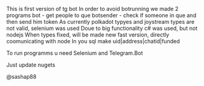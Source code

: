 This is first version of tg bot
In order to avoid botrunning we made 2 programs
bot - get people to que
botsender - check if someone in que and then send him token
As currently polkadot typyes and joystream types are not valid, selenium was used
Doue to big functionality c# was used, but not nodejs
When types fixed, will be made new fast version, directly coomunicating with node
In you sql make
uid|address|chatid|funded

To run programms u need Selenium and Telegram.Bot

Just update nugets

@sashap88
